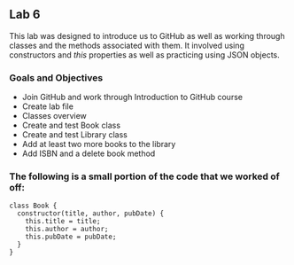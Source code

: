 ## Lab 6

This lab was designed to introduce us to GitHub as well as working through classes and the methods associated with them. It involved using constructors and _this_ properties as well as practicing using JSON objects.

### Goals and Objectives
- Join GitHub and work through Introduction to GitHub course
- Create lab file
- Classes overview
- Create and test Book class
- Create and test Library class
- Add at least two more books to the library
- Add ISBN and a delete book method

### The following is a small portion of the code that we worked of off:
```
class Book {
  constructor(title, author, pubDate) {
    this.title = title;
    this.author = author;
    this.pubDate = pubDate;
  }
}
```
